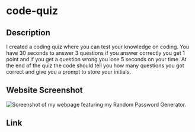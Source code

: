 # code-quiz

## Description
I created a coding quiz where you can test your knowledge on coding. You have 30 seconds to answer 3 questions if you answer correctly you get 1 point and if you get a question wrong you lose 5 seconds on your time. At the end of the quiz the code should tell you how many questions you got correct and give you a prompt to store your initials.

## Website Screenshot
![Screenshot of my webpage featuring my Random Password Generator.](<images/password-generatorSS.png>)

## Link
